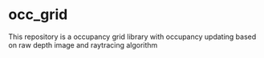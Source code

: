 # occ_grid
This repository is a occupancy grid library with occupancy updating based on raw depth image and raytracing algorithm
